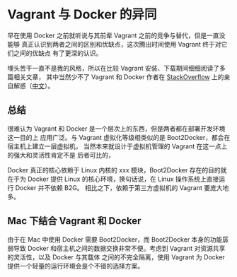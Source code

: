 # Vagrant 与 Docker 的异同

早在使用 Docker 之前就听说与其前辈 Vagrant 之前的竞争与替代，但是一直没能够
真正认识到两者之间的区别和优缺点，这次腾出时间使用 Vagrant 终于对它们之间的优缺点
有了更深的认识。

埋头苦干一直不是我的风格，所以在比较 Vagrant 安装、下载期间细细阅读了多篇相关文章，
其中当然少不了 Vagrant 和 Docker 作者在 [StackOverflow]()
上的亲自解惑（[中文](http://linux.cn/article-3840-1-rss.html)）。


## 总结

很难认为 Vagrant 和 Docker 是一个层次上的东西，但是两者都在部署开发环境这一目的上
应用广泛。与 Vagrant 虚拟化等级相类似的是 Boot2Docker，都会在宿主机上建立一层虚拟机，
当然本来就设计于虚拟机管理的 Vagrant 在这一点上的强大和灵活性肯定不是 后者可比的，

Docker 真正的核心依赖于 Linux 内核的 xxx 模块，Boot2Docker 存在的目的就在于为 Docker
提供 Linux 的核心环境，换句话说，在 Linux 操作系统上直接运行 Docker 并不依赖 B2G。
相比之下，依赖于第三方虚拟机的 Vagrant 要庞大地多。


## Mac 下结合 Vagrant 和 Docker

由于在 Mac 中使用 Docker 需要 Boot2Docker，而 Boot2Docker 本身的功能孱弱导致 Docker
和宿主机之间的数据交换非常不便。考虑到 Vagrant 对资源共享的灵活性，以及 Docker 与其载体
之间的不完全隔离，使用 Vagrant 为 Docker 提供一个轻量的运行环境会是个不错的选择方案。
